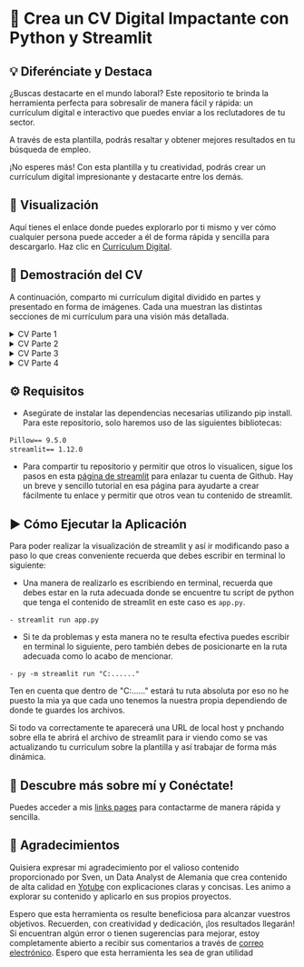 # 🚀 Crea un CV Digital Impactante con Python y Streamlit

## 💡 Diferénciate y Destaca

¿Buscas destacarte en el mundo laboral? Este repositorio te brinda la herramienta perfecta para sobresalir de manera fácil y rápida: un currículum digital e interactivo que puedes enviar a los reclutadores de tu sector.

A través de esta plantilla, podrás resaltar y obtener mejores resultados en tu búsqueda de empleo.

¡No esperes más! Con esta plantilla y tu creatividad, podrás crear un currículum digital impresionante y destacarte entre los demás.

## 👀 Visualización

Aquí tienes el enlace donde puedes explorarlo por ti mismo y ver cómo cualquier persona puede acceder a él de forma rápida y sencilla para descargarlo. Haz clic en [Currículum Digital](https://cv-alex-marza.streamlit.app/).

## 🌟 Demostración del CV

A continuación, comparto mi currículum digital dividido en partes y presentado en forma de imágenes. Cada una muestran las distintas secciones de mi currículum para una visión más detallada.

<details>
<summary>CV Parte 1</summary>
<img src="./assets/CV_parte1.png?raw=true" alt="CV Parte 1" width="600"/>
</details>

<details>
<summary>CV Parte 2</summary>
<img src="./assets/CV_parte2.png?raw=true" alt="CV Parte 2" width="600"/>
</details>

<details>
<summary>CV Parte 3</summary>
<img src="./assets/CV_parte3.png?raw=true" alt="CV Parte 3" width="600"/>
</details>

<details>
<summary>CV Parte 4</summary>
<img src="./assets/CV_parte4.png?raw=true" alt="CV Parte 4" width="600"/>
</details>




## ⚙️ Requisitos

- Asegúrate de instalar las dependencias necesarias utilizando pip install. Para este repositorio, solo haremos uso de las siguientes bibliotecas:

```
Pillow== 9.5.0
streamlit== 1.12.0
```

- Para compartir tu repositorio y permitir que otros lo visualicen, sigue los pasos en esta [página de streamlit](https://streamlit.io/cloud) para enlazar tu cuenta de Github. Hay un breve y sencillo tutorial en esa página para ayudarte a crear fácilmente tu enlace y permitir que otros vean tu contenido de streamlit.

## ▶️ Cómo Ejecutar la Aplicación

Para poder realizar la visualización de streamlit y así ir modificando paso a paso lo que creas conveniente recuerda que debes escribir en terminal lo siguiente:

- Una manera de realizarlo es escribiendo en terminal, recuerda que debes estar en la ruta adecuada donde se encuentre tu script de python que tenga el contenido de streamlit en este caso es `app.py`.

```
- streamlit run app.py

```

- Si te da problemas y esta manera no te resulta efectiva puedes escribir en terminal lo siguiente, pero también debes de posicionarte en la ruta adecuada como lo acabo de mencionar.

```
- py -m streamlit run "C:......"
```

Ten en cuenta que dentro de "C:......" estará tu ruta absoluta por eso no he puesto la mia ya que cada uno tenemos la nuestra propia dependiendo de donde te guardes los archivos.

Si todo va correctamente te aparecerá una URL de local host y pnchando sobre ella te abrirá el archivo de streamlit para ir viendo como se vas actualizando tu curriculum sobre la plantilla y así trabajar de forma más dinámica.

## 🤝 Descubre más sobre mí y Conéctate!

Puedes acceder a mis [links pages]() para contactarme de manera rápida y sencilla.

## 🙏 Agradecimientos

Quisiera expresar mi agradecimiento por el valioso contenido proporcionado por Sven, un Data Analyst de Alemania que crea contenido de alta calidad en [Yotube](https://www.youtube.com/@CodingIsFun) con explicaciones claras y concisas. Les animo a explorar su contenido y aplicarlo en sus propios proyectos.

Espero que esta herramienta os resulte beneficiosa para alcanzar vuestros objetivos. Recuerden, con creatividad y dedicación, ¡los resultados llegarán! Si encuentran algún error o tienen sugerencias para mejorar, estoy completamente abierto a recibir sus comentarios a través de [correo electrónico](alexmarzadatascience@gmail.com). Espero que esta herramienta les sea de gran utilidad